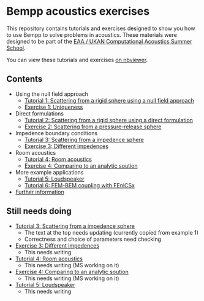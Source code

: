 # Bempp acoustics exercises

This repository contains tutorials and exercises designed to show you how to use Bempp to solve problems in acoustics.
These materials were designed to be part of the [EAA / UKAN Computational Acoustics Summer School](https://acoustics.ac.uk/events/4468/).

You can view these tutorials and exercises [on nbviewer](https://nbviewer.jupyter.org/github/mscroggs/bempp-acoustic-tutorials/blob/main/README.ipynb).

## Contents
- Using the null field approach
  - [Tutorial 1: Scattering from a rigid sphere using a null field approach](tutorials/1_sphere_scatterer_null_field.ipynb)
  - [Exercise 1: Uniqueness](exercises/1_uniqueness.ipynb)
- Direct formulations
  - [Tutorial 2: Scattering from a rigid sphere using a direct formulation](tutorials/2_sphere_scatterer_direct.ipynb)
  - [Exercise 2: Scattering from a pressure-release sphere](exercises/2_sphere_scatterer.ipynb)
- Impedence boundary conditions
  - [Tutorial 3: Scattering from a impedence sphere](tutorials/3_impedence_scattering.ipynb)
  - [Exercise 3: Different impedences](exercises/3_impedences.ipynb)
- Room acoustics
  - [Tutorial 4: Room acoustics](tutorials/4_room_acoustics.ipynb)
  - [Exercise 4: Comparing to an analytic soution](exercises/4_analytic_solution.ipynb)
- More example applications
  - [Tutorial 5: Loudspeaker](tutorials/5_loudspeaker.ipynb)
  - [Tutorial 6: FEM-BEM coupling with FEniCSx](tutorials/6_fenicsx.ipynb)
- [Further information](tutorials/7_more.ipynb)


## Still needs doing

- [Tutorial 3: Scattering from a impedence sphere](tutorials/3_impedence_scattering.ipynb)
  - The text at the top needs updating (currently copied from example 1)
  - Correctness and choice of parameters need checking
- [Exercise 3: Different impedences](exercises/3_impedences.ipynb)
  - This needs writing
- [Tutorial 4: Room acoustics](tutorials/4_room_acoustics.ipynb)
  - This needs writing (MS working on it)
- [Exercise 4: Comparing to an analytic soution](exercises/4_analytic_solution.ipynb)
  - This needs writing (MS working on it)
- [Tutorial 5: Loudspeaker](tutorials/5_loudspeaker.ipynb)
  - This needs writing